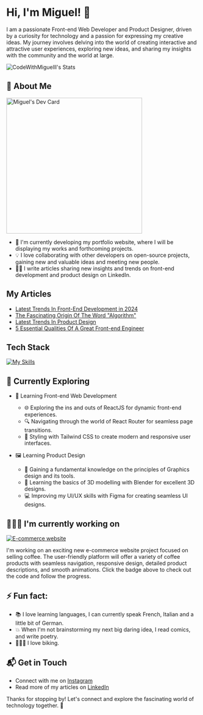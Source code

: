 # Hi, I'm Miguel! 👋

I am a passionate Front-end Web Developer and Product Designer, driven by a curiosity for technology and a passion for expressing my creative ideas. My journey involves delving into the world of creating interactive and attractive user experiences, exploring new ideas, and sharing my insights with the community and the world at large.

![CodeWithMiguelll's Stats](https://github-readme-stats.vercel.app/api?username=CodeWithMiguelll&theme=vue-dark&show_icons=true&hide_border=true&count_private=true)


## 🚀 About Me

<a href="https://app.daily.dev/develo"><img src="https://api.daily.dev/devcards/v2/qheD6QHQpAL9EmUm7912o.png?r=f0w" width="356" alt="Miguel's Dev Card"/></a>

- 🔭 I'm currently developing my portfolio website, where I will be displaying my works and forthcoming projects.
- 💡 I love collaborating with other developers on open-source projects, gaining new and valuable ideas and meeting new people.
- ✍🏽 I write articles sharing new insights and trends on front-end development and product design on LinkedIn.

## My Articles
- [Latest Trends In Front-End Development in 2024](https://www.linkedin.com/pulse/latest-trends-front-end-development-chikaima-uwakwe-vtklf/)
- [The Fascinating Origin Of The Word "Algorithm"](https://www.linkedin.com/pulse/fascinating-origin-word-algorithm-chikaima-uwakwe-0gt2f/?trackingId=nkLnEImWVBVQ%2FY2saBAzeQ%3D%3D)
- [Latest Trends In Product Design](https://www.linkedin.com/pulse/latest-trends-product-design-shaping-future-chikaima-uwakwe-lsbaf/?trackingId=eg5iWel4TfuQOdnM3SDw2Q%3D%3D)
- [5 Essential Qualities Of A Great Front-end Engineer](https://www.linkedin.com/pulse/5-essential-qualities-great-frontend-engineer-chikaima-uwakwe-dacxf/?trackingId=YHaZ6UTcTcSfY1ek8DVUGw%3D%3D)


## Tech Stack
[![My Skills](https://skillicons.dev/icons?i=html,css,js,ts,react,tailwind,vscode,figma,git,github,blender)](https://skillicons.dev)

## 🌱 Currently Exploring

- 🚀 Learning Front-end Web Development
  - 🌐 Exploring the ins and outs of ReactJS for dynamic front-end experiences.
  - 🔍 Navigating through the world of React Router for seamless page transitions.
  - 🎨 Styling with Tailwind CSS to create modern and responsive user interfaces.
 
- 🖼️ Learning Product Design
    - 📖 Gaining a fundamental knowledge on the principles of Graphics design and its tools.
    - 🎨 Learning the basics of 3D modelling with Blender for excellent 3D designs.
    - 💻 Improving my UI/UX skills with Figma for creating seamless UI designs.
 

 
## 👨🏽‍💻 I'm currently working on

[![E-commerce website](https://img.shields.io/badge/E--commerce_website-In_Progress-4c1?style=for-the-badge)](https://github.com/CodeWithMiguelll/coffeely.git)
<p>I'm working on an exciting new e-commerce website project focused on selling coffee. The user-friendly platform will offer a variety of coffee products with seamless navigation, responsive design, detailed product descriptions, and smooth animations. Click the badge above to check out the code and follow the progress.<p></p>





## ⚡ Fun fact:

- 📚 I love learning languages, I can currently speak French, Italian and a little bit of German.
- 💥 When I'm not brainstorming my next big daring idea, I read comics, and write poetry.
- 🚴🏽‍♂️ I love biking.

<!-- ## 🏆 Achievements -->



## 📬 Get in Touch

- Connect with me on [Instagram](https://instagram.com/developedby.miguel)
- Read more of my articles on [LinkedIn](https://https://www.linkedin.com/in/chikaima-uwakwe-218b1a260/)

Thanks for stopping by! Let's connect and explore the fascinating world of technology together. 🚀



<!--

Section Ideas:

- 🔭 I’m currently working on ...
- 🌱 I’m currently learning ...
- 👯 I’m looking to collaborate on ...
- 🤔 I’m looking for help with ...
- 💬 Ask me about ...
- 📫 How to reach me: ...
- 😄 Pronouns: ...
- ⚡ Fun fact: ...
-->

